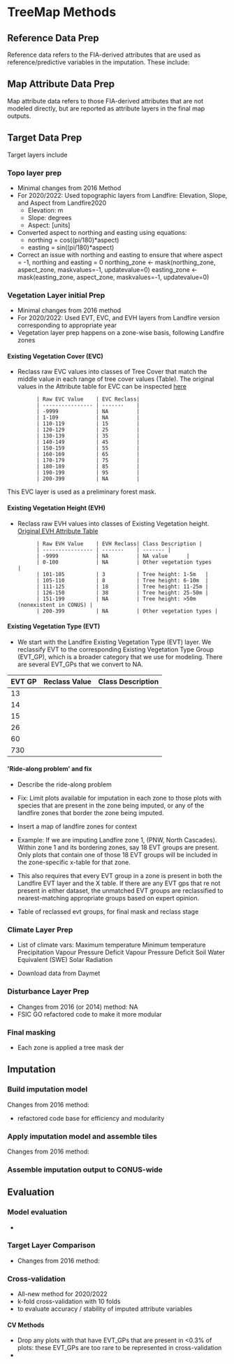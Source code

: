 # TreeMap Methods

## Reference Data Prep

Reference data refers to the FIA-derived attributes that are used as reference/predictive variables in the imputation. These include: 

## Map Attribute Data Prep

Map attribute data refers to those FIA-derived attributes that are not modeled directly, but are reported as attribute layers in the final map outputs. 

## Target Data Prep

Target layers include

### Topo layer prep 
- Minimal changes from 2016 Method
- For 2020/2022: Used topographic layers from Landfire: Elevation, Slope, and Aspect from Landfire2020
    - Elevation: m
    - Slope: degrees
    - Aspect: [units]
- Converted aspect to northing and easting using equations:
    - northing = cos((pi/180)*aspect)
    - easting = sin((pi/180)*aspect)
- Correct an issue with northing and easting to ensure that where aspect = -1, northing and easting = 0
  northing_zone <- mask(northing_zone, aspect_zone, maskvalues=-1, updatevalue=0)
  easting_zone <- mask(easting_zone, aspect_zone, maskvalues=-1, updatevalue=0)
  
### Vegetation Layer initial Prep
- Minimal changes from 2016 method
- For 2020/2022: Used EVT, EVC, and EVH layers from Landfire version corresponding to appropriate year
- Vegetation layer prep happens on a zone-wise basis, following Landfire zones

#### Existing Vegetation Cover (EVC)
- Reclass raw EVC values into classes of Tree Cover that match the middle value in each range of tree cover values (Table). The original values in the Attribute table for EVC can be inspected [here](https://landfire.gov/sites/default/files/DataDictionary/2024/LF24_EVCADD.pdf)

            | Raw EVC Value    | EVC Reclass|
            | ---------------- | -------    |
            | -9999            | NA         |
            | 1-109            | NA         |
            | 110-119          | 15         |
            | 120-129          | 25         |
            | 130-139          | 35         |
            | 140-149          | 45         |
            | 150-159          | 55         |
            | 160-169          | 65         |
            | 170-179          | 75         |
            | 180-189          | 85         |
            | 190-199          | 95         |
            | 200-399          | NA         |

This EVC layer is used as a preliminary forest mask. 

#### Existing Vegetation Height (EVH)

- Reclass raw EVH values into classes of Existing Vegetation height. [Original EVH Attribute Table](https://landfire.gov/sites/default/files/DataDictionary/2024/LF24_EVHADD.pdf)

            | Raw EVH Value    | EVH Reclass| Class Description |
            | ---------------- | -------    | ------- |
            | -9999            | NA         | NA value      |
            | 0-100            | NA         | Other vegetation types     |
            | 101-105          | 3          | Tree height: 1-5m   |
            | 105-110          | 8          | Tree height: 6-10m  |
            | 111-125          | 18         | Tree height: 11-25m |
            | 126-150          | 38         | Tree height: 25-50m |
            | 151-199          | NA         | Tree height: >50m (nonexistent in CONUS) |
            | 200-399          | NA         | Other vegetation types |
        
#### Existing Vegetation Type (EVT)

- We start with the Landfire Existing Vegetation Type (EVT) layer. We reclassify EVT to the corresponding Existing Vegetation Type Group (EVT_GP), which is a broader category that we use for modeling. There are several EVT_GPs that we convert to NA. 

| EVT GP   | Reclass Value| Class Description |
|----------|--------------|-------------------|
|  13      |              |                   |
|  14      |              |                   |
|  15      |              |                   |
|  26      |              |                   |
|  60      |              |                   |
|  730     |              |                   |


#### 'Ride-along problem' and fix

- Describe the ride-along problem
- Fix: Limit plots available for imputation in each zone to those plots with species that are present in the zone being imputed, or any of the landfire zones that border the zone being imputed. 
- Insert a map of landfire zones for context
- Example: If we are imputing Landfire zone 1, (PNW, North Cascades). Within zone 1 and its bordering zones, say 18 EVT groups are present. Only plots that contain one of those 18 EVT groups will be included in the zone-specific x-table for that zone.
- This also requires that every EVT group in a zone is present in both the Landfire EVT layer and the X table. If there are any EVT gps that re not present in either dataset, the unmatched EVT groups are reclassified to nearest-matching appropriate groups based on expert opinion. 

- Table of reclassed evt groups, for final mask and reclass stage

### Climate Layer Prep
- List of climate vars: 
  Maximum temperature
  Minimum temperature
  Precipitation
  Vapour Pressure Deficit
  Vapour Pressure Deficit
  Soil Water Equivalent (SWE)
  Solar Radiation
  

- Download data from Daymet

### Disturbance Layer Prep

- Changes from 2016 (or 2014) method: NA
- FSIC GO refactored code to make it more modular

### Final masking
- Each zone is applied a tree mask der

## Imputation

### Build imputation model 

Changes from 2016 method:  
- refactored code base for efficiency and modularity

### Apply imputation model and assemble tiles
Changes from 2016 method:


### Assemble imputation output to CONUS-wide

## Evaluation

### Model evaluation
- 

### Target Layer Comparison

- Changes from 2016 method:

### Cross-validation

- All-new method for 2020/2022
- k-fold cross-validation with 10 folds
- to evaluate accuracy / stability of imputed attribute variables

#### CV Methods
- Drop any plots with that have EVT_GPs that are present in <0.3% of plots: these EVT_GPs are too rare to be represented in cross-validation
- 